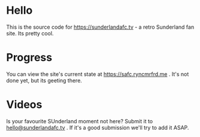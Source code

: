 # Hello
This is the source code for https://sunderlandafc.tv - a retro Sunderland fan site. Its pretty cool.
# Progress
You can view the site's current state at https://safc.ryncmrfrd.me . It's not done yet, but its geeting there.
# Videos
Is your favourite SUnderland moment not here? Submit it to hello@sunderlandafc.tv . If it's a good submission we'll try to add it ASAP.